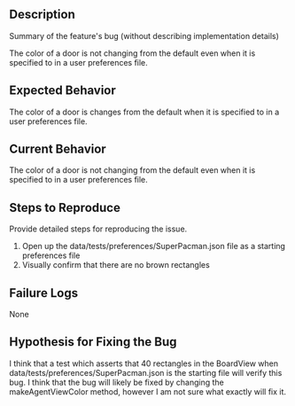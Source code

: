 ## Description

Summary of the feature's bug (without describing implementation details)

The color of a door is not changing from the default even when it is specified to in a user
preferences file.

## Expected Behavior

The color of a door is changes from the default when it is specified to in a user
preferences file.

## Current Behavior

The color of a door is not changing from the default even when it is specified to in a user
preferences file.

## Steps to Reproduce

Provide detailed steps for reproducing the issue.

 1. Open up the data/tests/preferences/SuperPacman.json file as a starting preferences file
 2. Visually confirm that there are no brown rectangles

## Failure Logs

None

## Hypothesis for Fixing the Bug

I think that a test which asserts that 40 rectangles in the BoardView when 
data/tests/preferences/SuperPacman.json is the starting file will verify this bug. I think that 
the bug will likely be fixed by changing the makeAgentViewColor method, however I am not sure what
exactly will fix it.
